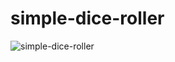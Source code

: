 # simple-dice-roller


![simple-dice-roller](https://github.com/fahim-exe/simple-dice-roller/assets/69732264/30bb9e1d-7034-4826-a68a-83eaae6162b4)
